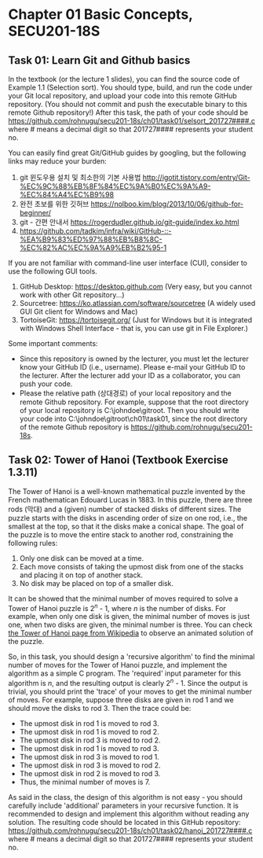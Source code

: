 # Chapter 01 Basic Concepts, SECU201-18S

## Task 01: Learn Git and Github basics
In the textbook (or the lecture 1 slides), you can find the source code of Example 1.1 (Selection sort).
You should type, build, and run the code under your Git local repository, and upload your code into this remote GitHub repository.
(You should not commit and push the executable binary to this remote Github repository!)
After this task, the path of your code should be https://github.com/rohnugu/secu201-18s/ch01/task01/selsort_201727####.c where # means a decimal digit so that 201727#### represents your student no.

You can easily find great Git/GitHub guides by googling, but the following links may reduce your burden:
1. git 윈도우용 설치 및 최소한의 기본 사용법 http://igotit.tistory.com/entry/Git-%EC%9C%88%EB%8F%84%EC%9A%B0%EC%9A%A9-%EC%84%A4%EC%B9%98
2. 완전 초보를 위한 깃허브 https://nolboo.kim/blog/2013/10/06/github-for-beginner/
3. git - 간편 안내서 https://rogerdudler.github.io/git-guide/index.ko.html
4. https://github.com/tadkim/infra/wiki/GitHub-::-%EA%B9%83%ED%97%88%EB%B8%8C-%EC%82%AC%EC%9A%A9%EB%B2%95-1

If you are not familiar with command-line user interface (CUI), consider to use the following GUI tools.
1. GitHub Desktop: https://desktop.github.com (Very easy, but you cannot work with other Git repository...)
2. Sourcetree: https://ko.atlassian.com/software/sourcetree (A widely used GUI Git client for Windows and Mac)
3. TortoiseGit: https://tortoisegit.org/ (Just for Windows but it is integrated with Windows Shell Interface - that is, you can use git in File Explorer.)

Some important comments:
* Since this repository is owned by the lecturer, you must let the lecturer know your GitHub ID (i.e., username). Please e-mail your GitHub ID to the lecturer. After the lecturer add your ID as a collaborator, you can push your code.
* Please the relative path (상대경로) of your local repository and the remote Github repository. For example, suppose that the root directory of your local repository is C:\johndoe\gitroot. Then you should write your code into C:\johndoe\gitroot\ch01\task01, since the root directory of the remote Github repository is https://github.com/rohnugu/secu201-18s.

## Task 02: Tower of Hanoi (Textbook Exercise 1.3.11)
The Tower of Hanoi is a well-known mathematical puzzle invented by the French mathematican Edouard Lucas in 1883. In this puzzle, there are three rods (막대) and a (given) number of stacked disks of different sizes. The puzzle starts with the disks in ascending order of size on one rod, i.e., the smallest at the top, so that it the disks make a conical shape. The goal of the puzzle is to move the entire stack to another rod, constraining the following rules:
1. Only one disk can be moved at a time.
2. Each move consists of taking the upmost disk from one of the stacks and placing it on top of another stack.
3. No disk may be placed on top of a smaller disk.

It can be showed that the minimal number of moves required to solve a Tower of Hanoi puzzle is 2<sup><i>n</i></sup> - 1, where <i>n</i> is the number of disks. For example, when only one disk is given, the minimal number of moves is just one, when two disks are given, the minimal number is three. You can check <a href="https://en.wikipedia.org/wiki/Tower_of_Hanoi" target="_new">the Tower of Hanoi page from Wikipedia</a> to observe an animated solution of the puzzle.

So, in this task, you should design a 'recursive algorithm' to find the minimal number of moves for the Tower of Hanoi puzzle, and implement the algorithm as a simple C program. The 'required' input parameter for this algorithm is <i>n</i>, and the resulting output is clearly 2<sup><i>n</i></sup> - 1. Since the output is trivial, you should print the 'trace' of your moves to get the minimal number of moves. For example, suppose three disks are given in rod 1 and we should move the disks to rod 3. Then the trace could be:
* The upmost disk in rod 1 is moved to rod 3.
* The upmost disk in rod 1 is moved to rod 2.
* The upmost disk in rod 3 is moved to rod 2.
* The upmost disk in rod 1 is moved to rod 3.
* The upmost disk in rod 3 is moved to rod 1.
* The upmost disk in rod 3 is moved to rod 2.
* The upmost disk in rod 2 is moved to rod 3.
* Thus, the minimal number of moves is 7.

As said in the class, the design of this algorithm is not easy - you should carefully include 'additional' parameters in your recursive function. It is recommended to design and implement this algorithm without reading any solution. The resulting code should be located in this GitHub repository: https://github.com/rohnugu/secu201-18s/ch01/task02/hanoi_201727####.c where # means a decimal digit so that 201727#### represents your student no.
